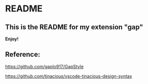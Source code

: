 # README

## This is the README for my extension "gap"

**Enjoy!**

## Reference:

https://github.com/gaplo917/GapStyle

https://github.com/tinacious/vscode-tinacious-design-syntax